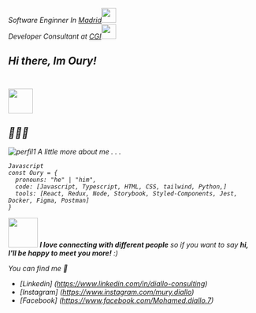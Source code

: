 <p><em>Software Enginner In <a href="http://www.madrid.org">Madrid</a><img src="https://media.giphy.com/media/fYSnHlufseco8Fh93Z/giphy.gif" width="30"></br>Developer
Consultant at <a href="https://www.cgi.com">CGI</a><img src="https://media.giphy.com/media/WUlplcMpOCEmTGBtBW/giphy.gif" width="30"> 
  
## Hi there, Im Oury! <h2><img src="https://media.giphy.com/media/mGcNjsfWAjY5AEZNw6/giphy.gif" width="50"></h2>👋🇸🇳
![perfil1](https://github.com/user-attachments/assets/51d4d2ca-f8e7-42b9-9155-0a74d2160390) A little more about me . . .

```
Javascript
const Oury = {
  pronouns: "he" | "him",
  code: [Javascript, Typescript, HTML, CSS, tailwind, Python,]
  tools: [React, Redux, Node, Storybook, Styled-Components, Jest, Docker, Figma, Postman]                      
}
```
<img src="https://media.giphy.com/media/LnQjpWaON8nhr21vNW/giphy.gif" width="60"> <em><b>I love connecting with different people</b> so if you want to say <b>hi, I'll be happy to meet you more!</b> :)</em>

You can find me 🔵
- [Linkedin] (https://www.linkedin.com/in/diallo-consulting)
- [Instagram] (https://www.instagram.com/mury.diallo)
- [Facebook] (https://www.facebook.com/Mohamed.diallo.7)
<!--
**Diallo2024/Diallo2024** is a ✨ _special_ ✨ repository because its `README.md` (this file) appears on your GitHub profile.

Here are some ideas to get you started:

- 🔭 I’m currently working on ...
- 🌱 I’m currently learning ...
- 👯 I’m looking to collaborate on ...
- 🤔 I’m looking for help with ...
- 💬 Ask me about ...
- 📫 How to reach me: ...
- 😄 Pronouns: ...
- ⚡ Fun fact: ...
-->
